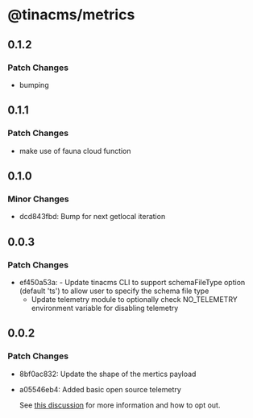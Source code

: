 # @tinacms/metrics

## 0.1.2

### Patch Changes

- bumping

## 0.1.1

### Patch Changes

- make use of fauna cloud function

## 0.1.0

### Minor Changes

- dcd843fbd: Bump for next getlocal iteration

## 0.0.3

### Patch Changes

- ef450a53a: - Update tinacms CLI to support schemaFileType option (default 'ts') to allow user to specify the schema file type
  - Update telemetry module to optionally check NO_TELEMETRY environment variable for disabling telemetry

## 0.0.2

### Patch Changes

- 8bf0ac832: Update the shape of the mertics payload
- a05546eb4: Added basic open source telemetry

  See [this discussion](https://github.com/tinacms/tinacms/discussions/2451) for more information and how to opt out.

